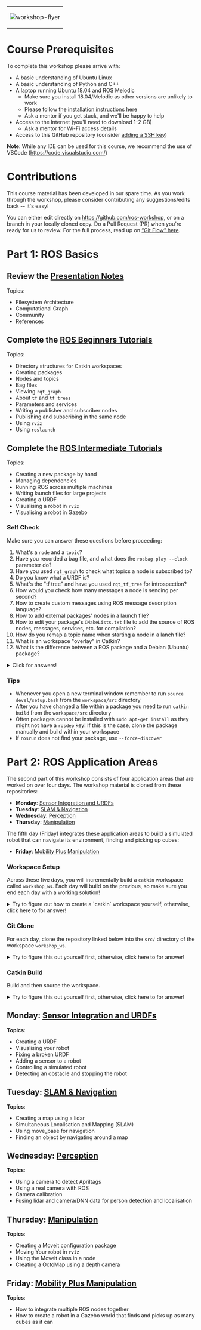 <table><tr><td>

![workshop-flyer](./images/ROS_Workshop_Perth_Flyer_2022.png)

</td></tr></table>

# Course Prerequisites

To complete this workshop please arrive with:
* A basic understanding of Ubuntu Linux
* A basic understanding of Python and C++
* A laptop running Ubuntu 18.04 and ROS Melodic
  * Make sure you install 18.04/Melodic as other versions are unlikely to work
  * Please follow the [installation instructions here][ros-installation]
  * Ask a mentor if you get stuck, and we'll be happy to help
* Access to the Internet (you'll need to download 1-2 GB)
  * Ask a mentor for Wi-Fi access details
* Access to this GitHub repository (consider [adding a SSH key][gh-ssh-keys])
 
**Note**: While any IDE can be used for this course, we recommend the use of VSCode (https://code.visualstudio.com/)

# Contributions

This course material has been developed in our spare time. 
As you work through the workshop, please consider contributing any suggestions/edits back -- it's easy! 

You can either edit directly on https://github.com/ros-workshop, or on a branch in your locally cloned copy. 
Do a Pull Request (PR) when you're ready for us to review. For the full process, read up on [“Git Flow” here][gh-git-flow].

# Part 1: ROS Basics

## Review the [Presentation Notes](./ros-introduction.md)
Topics:
+ Filesystem Architecture
+ Computational Graph
+ Community
+ References

## Complete the [ROS Beginners Tutorials][ros-tutorials]
Topics:
+ Directory structures for Catkin workspaces 
+ Creating packages
+ Nodes and topics
+ Bag files
+ Viewing `rqt_graph`
+ About `tf` and `tf trees`
+ Parameters and services
+ Writing a publisher and subscriber nodes
+ Publishing and subscribing in the same node
+ Using `rviz`
+ Using `roslaunch` 

## Complete the [ROS Intermediate Tutorials][ros-tutorials]
Topics:
+ Creating a new package by hand
+ Managing dependencies
+ Running ROS across multiple machines
+ Writing launch files for large projects
+ Creating a URDF
+ Visualising a robot in `rviz`
+ Visualising a robot in Gazebo

### Self Check
Make sure you can answer these questions before proceeding:
1. What's a `node` and a `topic`? 
2. Have you recorded a bag file, and what does the `rosbag play --clock` parameter do?
3. Have you used `rqt_graph` to check what topics a node is subscribed to?
4. Do you know what a URDF is?
5. What's the "tf tree" and have you used `rqt_tf_tree` for introspection? 
6. How would you check how many messages a node is sending per second?
7. How to create custom messages using ROS message description language?
8. How to add external packages' nodes in a launch file?
9. How to edit your package's `CMakeLists.txt` file to add the source of ROS nodes, messages, services, etc. for compilation? 
10. How do you remap a topic name when starting a node in a lanch file?
11. What is an workspace "overlay" in Catkin?
12. What is the difference between a ROS package and a Debian (Ubuntu) package?

<details><summary>Click for answers!</summary>

1. A node is an executable that uses ROS to communicate with other nodes. Nodes can publish messages to a topic as well as subscribe to a topic to receive messages
2. If you are playing back a bag file with `rosbag play`, using the `--clock` option will run a Clock Server while the bag file is being played
3. Well, have you?
4. The Unified Robot Description Format (URDF) is an XML specification to describe a robot. URDF is an XML format that describes a robot, its parts, joints, dimensions and properties
5. tf is a package that lets the user keep track of multiple coordinate frames over time. tf maintains the relationship between coordinate frames in a tree structure buffered in time, and lets the user transform points, vectors, etc between any two coordinate frames at any desired point in time
6. `rostopic hz [topic]`
7. Simply place a `.msg` file inside the msg directory in a package. More information found [here][ros-custom-msg]
8. `include file="$(find ros_package_name)/path_to_launch.launch"`
9. Information can be found [here][ros-cmakelists]
10. The remap tag allows you to pass in name remapping arguments to the ROS node that you are launching in a more structured manner than setting the args attribute of a node directly. The remap tag applies to all subsequent declarations in its scope (launch, node or group)
11. Overlaying refers to building and using a ROS package from source on top of an existing version of that same package. In this way your new or modified version of the package "overlays" the installed one
12. * *ROS Package:* A ROS package might contain ROS nodes, a ROS library, datasets, configuration files, third-party software, or anything else that logically constitutes a useful module. The goal of a ROS package is to provide functionality in an easy-to-consume manner that is reusable. In general, ROS packages follow a "Goldilocks" principle: enough functionality to be useful, but not too much that the package is heavyweight and difficult to use from other software. 
    * *Debian Package:* A Debian/Ubuntu package is a `.deb` file that allows for applications or libraries to be distributed via the `apt` package management system. Packaging allows automated installation, upgrading, configuring, and removing computer programs for Debian/Ubuntu in a consistent manner. One or more Debian packages can be built from a single source package. A single Debian package can contain multiple ROS packages. Debian Policy requires that each `.deb` file is built with a particular structure and format but there are many methods of arriving at these files.
</details>

### Tips 
* Whenever you open a new terminal window remember to run `source devel/setup.bash` from the `workspace/src` directory
* After you have changed a file within a package you need to run `catkin build` from the `workspace/src` directory
* Often packages cannot be installed with `sudo apt-get install` as they might not have a `rosdep` key! If this is the case, clone the package manually and build within your workspace
* If `rosrun` does not find your package, use `--force-discover`

# Part 2: ROS Application Areas

The second part of this workshop consists of four application areas that are worked on over four days. The workshop material is cloned from these repositories:
* **Monday**: [Sensor Integration and URDFs][01-sensor-integration]
* **Tuesday**: [SLAM & Navigation][02-slam-navigation]
* **Wednesday**: [Perception][03-perception]
* **Thursday**: [Manipulation][04-manipulation]

The fifth day (Friday) integrates these application areas to build a simulated robot that can navigate its environment, finding and picking up cubes:
* **Friday**: [Mobility Plus Manipulation][05-mopbility-plus-manipulation]

### Workspace Setup

Across these five days, you will incrementally build a `catkin` workspace called ```workshop_ws```. Each day will build on the previous, so make sure you end each day with a working solution! 

<details><summary>Try to figure out how to create a `catkin` workspace yourself, otherwise, click here to for answer!</summary>
  
```sh
mkdir -p ~/workshop_ws/src  # Creates a workspace directory named workshop_ws.
cd ~/workshop_ws/src
```

</details>

### Git Clone

For each day, clone the repository linked below into the
`src/` directory of the workspace `workshop_ws`. 

<details><summary>Try to figure this out yourself first, otherwise, click here to for answer!</summary>

E.g. for the [sensor-integration][01-sensor-integration] repository, you'd type:

```sh
cd ~/workshop_ws/src
git clone https://github.com/ros-workshop/sensor-integration.git
```
Or if you are using SSH keys:
```
cd ~/workshop_ws/src
git clone git@github.com:ros-workshop/sensor-integration.git
```

</details>

### Catkin Build

Build and then source the workspace. 

<details><summary>Try to figure this out yourself first, otherwise, click here to for answer!</summary>

+ **Note**: If this command fails, install catkin tools following the instructions [here][catkin-tools].

+ **Tip**: Source any workspaces you want to extend before running `catkin build`.


```sh
cd ~/workshop_ws
catkin build
source devel/setup.bash
```
</details>



## Monday: [Sensor Integration and URDFs][01-sensor-integration]
**Topics**:
+ Creating a URDF
+ Visualising your robot
+ Fixing a broken URDF
+ Adding a sensor to a robot
+ Controlling a simulated robot
+ Detecting an obstacle and stopping the robot

## Tuesday: [SLAM & Navigation][02-slam-navigation]
**Topics**:
+ Creating a map using a lidar
+ Simultaneous Localisation and Mapping (SLAM)
+ Using move_base for navigation
+ Finding an object by navigating around a map

## Wednesday: [Perception][03-perception]
**Topics**:
+ Using a camera to detect Apriltags
+ Using a real camera with ROS
+ Camera calibration
+ Fusing lidar and camera/DNN data for person detection and localisation

## Thursday: [Manipulation][04-manipulation]
**Topics**:
+ Creating a Moveit configuration package
+ Moving Your robot in `rviz`
+ Using the Moveit class in a node
+ Creating a OctoMap using a depth camera

## Friday: [Mobility Plus Manipulation][05-mopbility-plus-manipulation]
**Topics**:
+ How to integrate multiple ROS nodes together 
+ How to create a robot in a Gazebo world that finds and picks up as many cubes as it can

[01-sensor-integration]: https://github.com/ros-workshop/sensor-integration
[02-slam-navigation]: https://github.com/ros-workshop/slam-navigation
[03-perception]: https://github.com/ros-workshop/perception
[04-manipulation]: https://github.com/ros-workshop/manipulation
[05-mopbility-plus-manipulation]: https://github.com/ros-workshop/mobility-plus-manipulation

[catkin-tools]: https://catkin-tools.readthedocs.io/en/latest/installing.html
[gh-git-flow]: https://guides.github.com/introduction/flow
[gh-ssh-keys]: https://help.github.com/articles/connecting-to-github-with-ssh/

[ros-cmakelists]: http://wiki.ros.org/catkin/CMakeLists.txt
[ros-custom-msg]: http://wiki.ros.org/ROS/Tutorials/DefiningCustomMessages
[ros-installation]: https://github.com/ros-workshop/course/blob/master/ros-installation.md
[ros-tutorials]: http://wiki.ros.org/ROS/Tutorials
 